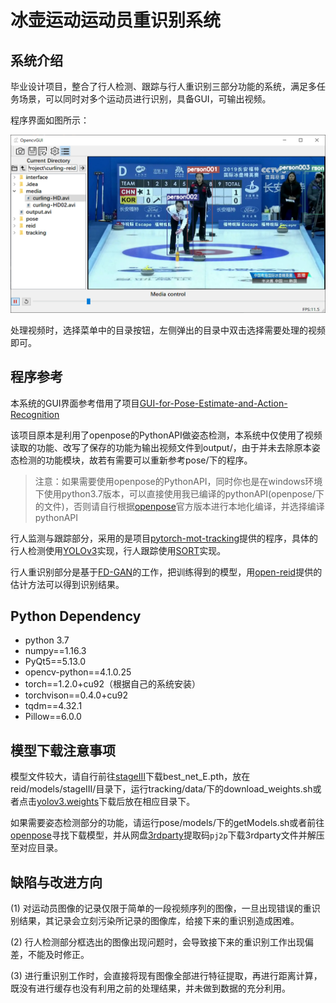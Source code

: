 # 冰壶运动运动员重识别系统

## 系统介绍

毕业设计项目，整合了行人检测、跟踪与行人重识别三部分功能的系统，满足多任务场景，可以同时对多个运动员进行识别，具备GUI，可输出视频。

程序界面如图所示：

![UI](interface/media/UI.png)

处理视频时，选择菜单中的目录按钮，左侧弹出的目录中双击选择需要处理的视频即可。

## 程序参考

本系统的GUI界面参考借用了项目[GUI-for-Pose-Estimate-and-Action-Recognition](https://github.com/JiageWang/Openpose-based-GUI-for-Realtime-Pose-Estimate-and-Action-Recognition)

该项目原本是利用了openpose的PythonAPI做姿态检测，本系统中仅使用了视频读取的功能、改写了保存的功能为输出视频文件到output/，由于并未去除原本姿态检测的功能模块，故若有需要可以重新参考pose/下的程序。

> 注意：如果需要使用openpose的PythonAPI，同时你也是在windows环境下使用python3.7版本，可以直接使用我已编译的pythonAPI(openpose/下的文件)，否则请自行根据[openpose](https://github.com/CMU-Perceptual-Computing-Lab/openpose)官方版本进行本地化编译，并选择编译pythonAPI

行人监测与跟踪部分，采用的是项目[pytorch-mot-tracking](https://github.com/afunTW/pytorch-mot-tracking)提供的程序，具体的行人检测使用[YOLOv3](https://github.com/pjreddie/darknet)实现，行人跟踪使用[SORT](https://github.com/abewley/sort)实现。

行人重识别部分是基于[FD-GAN](https://github.com/yxgeee/FD-GAN)的工作，把训练得到的模型，用[open-reid](https://github.com/Cysu/open-reid)提供的估计方法可以得到识别结果。

## Python Dependency

- python 3.7
- numpy==1.16.3
- PyQt5==5.13.0
- opencv-python==4.1.0.25
- torch==1.2.0+cu92（根据自己的系统安装）
- torchvison==0.4.0+cu92
- tqdm==4.32.1
- Pillow==6.0.0

## 模型下载注意事项

模型文件较大，请自行前往[stageIII](https://drive.google.com/drive/folders/1w8xqopW0icA3VIxZyelI9k-Fb8rRCME7)下载best_net_E.pth，放在reid/models/stageIII/目录下，运行tracking/data/下的download_weights.sh或者点击[yolov3.weights](https://pjreddie.com/media/files/yolov3.weights)下载后放在相应目录下。

如果需要姿态检测部分的功能，请运行pose/models/下的getModels.sh或者前往[openpose](https://github.com/CMU-Perceptual-Computing-Lab/openpose)寻找下载模型，并从网盘[3rdparty](https://pan.baidu.com/s/1oQ1uJiqPTN9lOZPPVCGAyA)提取码``pj2p``下载3rdparty文件并解压至对应目录。

## 缺陷与改进方向

(1) 对运动员图像的记录仅限于简单的一段视频序列的图像，一旦出现错误的重识别结果，其记录会立刻污染所记录的图像库，给接下来的重识别造成困难。

(2) 行人检测部分框选出的图像出现问题时，会导致接下来的重识别工作出现偏差，不能及时修正。

(3) 进行重识别工作时，会直接将现有图像全部进行特征提取，再进行距离计算，既没有进行缓存也没有利用之前的处理结果，并未做到数据的充分利用。